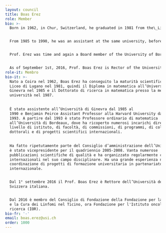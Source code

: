 ```yaml
---
layout: council
title: Boas Erez
role: Member
bio: >-
  Born in 1962, in Chur, Switzerland, he graduated in 1981 from the\_Liceo Cantonale\_(scientific lyceum) in Lugano, and continued his studies at the University of Geneva where he obtained a degree in mathematics in 1985 and, in 1987, a Ph.D. in mathematics.


  From 1985 to 1990, he was an assistant at the same university, before moving to Harvard University where he was Benjamin Peirce Assistant Professor from 1990 to 1993. In 1993, he was appointed Full professor of mathematics at the University of Bordeaux, where he held several executive positions at the level of institute, faculty, commissions, programmes, doctoral committees and international scientific projects.


  Prof. Erez was time and again a Board member of the University of Bordeaux 1, and was also vice-president of the university from 2005 to 2008. Prof. Erez is the author of numerous quality scientific publications and has regularly organized international activities in his subject field. He has great experience in the coordination of joint international projects in higher education.


  As of September 1st, 2016, Prof. Boas Erez is Rector of the Università della Svizzera italiana.\nSince 2016 he has been a member of the Foundation Board of the Foundation for the Research and Treatment of Lymphomas in Ticino, now the Foundation for the Institute of Oncology Research (IOR).
role-it: Membro
bio-it: >-
  Nato a Coira nel 1962, Boas Erez ha conseguito la maturità scientifica al
  Liceo di Lugano nel 1981, quindi il Diploma in matematica all’Università di
  Ginevra nel 1985 e il Dottorato di ricerca in matematica presso la medesima
  università nel 1987.
  
  
  È stato assistente all’Università di Ginevra dal 1985 al
  1990 e Benjamin Peirce Assistant Professor alla Harvard University dal 1990 al
  1993. A partire dal 1993 è stato Professore ordinario di matematica
  all’Università di Bordeaux, dove ha ricoperto numerosi incarichi direttivi a
  livello di istituto, di facoltà, di commissioni, di programmi, di collegi
  dottorali e di progetti scientifici internazionali.
  
  
  Ha fatto ripetutamente parte del Consiglio d’amministrazione dell’Università di Bordeaux 1, del quale
  è stato vicepresidente per il quadriennio 2005-2008. Vanta numerose
  pubblicazioni scientifiche di qualità e ha organizzato regolarmente congressi
  internazionali nel suo campo disciplinare. Ha una grande esperienza nella
  coordinazione di progetti di formazione universitaria in partenariato
  internazionale. 


  Dal 1° settembre 2016 il Prof. Boas Erez è Rettore dell’Università della
  Svizzera italiana.


  Dal 2016 è membro del Consiglio di Fondazione della Fondazione per la Ricerca
  e la Cura dei Linfomi nel Ticino, ora Fondazione per l'Istituto oncologico di
  ricerca (IOR).
bio-fr: '-'
email: boas.erez@usi.ch
order: 1000
---
```


